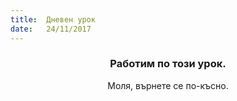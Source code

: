 ```yaml
---
title:  Дневен урок
date:   24/11/2017
---
```


### <center>Работим по този урок.</center>
<center>Моля, върнете се по-късно.</center>